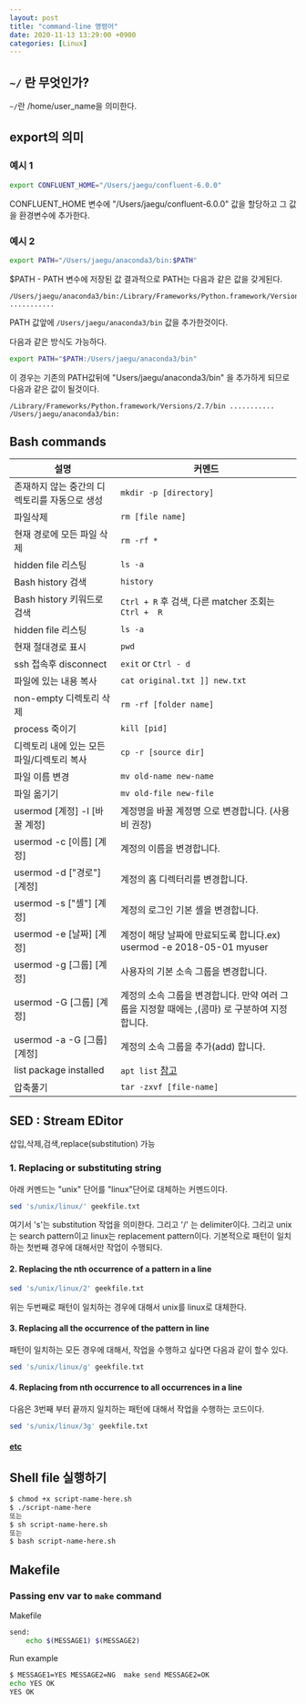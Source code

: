 ```yaml
---
layout: post
title: "command-line 명령어"
date: 2020-11-13 13:29:00 +0900
categories: [Linux]
---
```


## ```~/``` 란 무엇인가?
```~/```란 /home/user_name을 의미한다.

## export의 의미

### 예시 1

``` sh
export CONFLUENT_HOME="/Users/jaegu/confluent-6.0.0"
```

CONFLUENT_HOME 변수에 "/Users/jaegu/confluent-6.0.0" 값을 할당하고 그 값을 환경변수에 추가한다.

### 예시 2

``` sh
export PATH="/Users/jaegu/anaconda3/bin:$PATH"
```

$PATH - PATH 변수에 저장된 값
결과적으로 PATH는 다음과 같은 값을 갖게된다.

```
/Users/jaegu/anaconda3/bin:/Library/Frameworks/Python.framework/Versions/2.7/bin ...........
```
PATH 값앞에 ```/Users/jaegu/anaconda3/bin``` 값을 추가한것이다.

다음과 같은 방식도 가능하다.
``` sh
export PATH="$PATH:/Users/jaegu/anaconda3/bin"
```

이 경우는 기존의 PATH값뒤에 "Users/jaegu/anaconda3/bin" 을 추가하게 되므로 다음과 같은 값이 될것이다. 

```
/Library/Frameworks/Python.framework/Versions/2.7/bin ........... /Users/jaegu/anaconda3/bin:
```

## Bash commands

| 설명 | 커멘드 
| --- | ---
| 존재하지 않는 중간의 디렉토리를 자동으로 생성 | ``` mkdir -p [directory] ```
| 파일삭제 | ``` rm [file name] ```
| 현재 경로에 모든 파일 삭제 | ``` rm -rf * ```
| hidden file 리스팅 | ``` ls -a ```
| Bash history 검색 | ``` history ```
| Bash history 키워드로 검색 | ``` Ctrl + R ``` 후 검색, 다른 matcher 조회는 ```Ctrl +  R ```
| hidden file 리스팅 | ``` ls -a ```
| 현재 절대경로 표시 | ``` pwd ```
| ssh 접속후 disconnect | ``` exit ``` or ``` Ctrl - d ```
| 파일에 있는 내용 복사 | ``` cat original.txt ]] new.txt ```
| non-empty 디렉토리 삭제 | ``` rm -rf [folder name] ```
| process 죽이기 | ``` kill [pid] ```
| 디렉토리 내에 있는 모든 파일/디렉토리 복사 | ``` cp -r [source dir] ```
| 파일 이름 변경 | ``` mv old-name new-name ```
| 파일 옮기기 | ``` mv old-file new-file ```
| usermod [계정] -l [바꿀 계정] | 계정명을 바꿀 계정명 으로 변경합니다. (사용 비 권장)         |
| usermod -c [이름] [계정]    | 계정의 이름을 변경합니다.                                    |
| usermod -d ["경로"] [계정]    | 계정의 홈 디렉터리를 변경합니다.                             |
| usermod -s ["셸"] [계정]      | 계정의 로그인 기본 셸을 변경합니다.                          |
| usermod -e [날짜] [계정]      | 계정이 해당 날짜에 만료되도록 합니다.ex) usermod -e 2018-05-01 myuser |
| usermod -g [그룹] [계정]      | 사용자의 기본 소속 그룹을 변경합니다.                        |
| usermod -G [그룹] [계정]      | 계정의 소속 그룹을 변경합니다. 만약 여러 그룹을 지정할 때에는 ,(콤마) 로 구분하여 지정합니다. |
| usermod -a -G [그룹] [계정]   | 계정의 소속 그룹을 추가(add) 합니다.                         |
| list package installed | `apt list` [참고](https://www.cyberciti.biz/faq/apt-get-list-packages-are-installed-on-ubuntu-linux/)
| 압축풀기 | `tar -zxvf [file-name]`

## SED : Stream EDitor 

삽입,삭제,검색,replace(substitution) 가능

### 1. Replacing or substituting string

아래 커멘드는 "unix" 단어를 "linux"단어로 대체하는 커멘드이다.

``` sh
sed 's/unix/linux/' geekfile.txt
```

여기서 's'는 substitution 작업을 의미한다. 그리고 '/' 는 delimiter이다. 그리고 unix는 search pattern이고 linux는 replacement pattern이다. 기본적으로 패턴이 일치하는 첫번째 경우에 대해서만 작업이 수행되다.

#### 2. Replacing the nth occurrence of a pattern in a line

``` sh
sed 's/unix/linux/2' geekfile.txt
```

위는 두번째로 패턴이 일치하는 경우에 대해서 unix를 linux로 대체한다.

#### 3. Replacing all the occurrence of the pattern in line

패턴이 일치하는 모든 경우에 대해서, 작업을 수행하고 싶다면 다음과 같이 할수 있다.

``` sh
sed 's/unix/linux/g' geekfile.txt
```

#### 4. Replacing from nth occurrence to all occurrences in a line

다음은 3번째 부터 끝까지 일치하는 패턴에 대해서 작업을 수행하는 코드이다.

``` sh
sed 's/unix/linux/3g' geekfile.txt
```

#### [etc](https://www.geeksforgeeks.org/sed-command-in-linux-unix-with-examples/)

## Shell file 실행하기

``` sh
$ chmod +x script-name-here.sh
$ ./script-name-here
또는
$ sh script-name-here.sh
또는
$ bash script-name-here.sh
```

## Makefile

### Passing env var to `make` command

Makefile

``` sh
send:
    echo $(MESSAGE1) $(MESSAGE2)
```

Run example
``` sh
$ MESSAGE1=YES MESSAGE2=NG  make send MESSAGE2=OK
echo YES OK
YES OK
```
